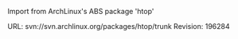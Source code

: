 Import from ArchLinux's ABS package 'htop'

URL: svn://svn.archlinux.org/packages/htop/trunk
Revision: 196284
